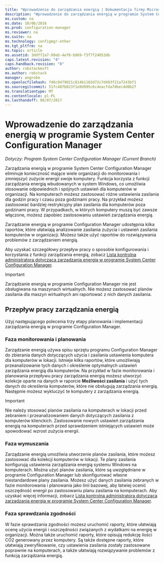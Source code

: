 ```yaml
---
title: "Wprowadzenie do zarządzania energią | Dokumentacja firmy Microsoft"
description: "Wprowadzenie do zarządzania energią w programie System Center Configuration Manager."
ms.custom: na
ms.date: 10/06/2016
ms.prod: configuration-manager
ms.reviewer: na
ms.suite: na
ms.technology: configmgr-other
ms.tgt_pltfrm: na
ms.topic: article
ms.assetid: 3ddff2a7-99eb-4ef8-b969-f3f7f24053db
caps.latest.revision: "4"
caps.handback.revision: "0"
author: robstackmsft
ms.author: robstack
manager: angrobe
ms.openlocfilehash: f46c9479021c814b1102d72c7d493f21a7243bf1
ms.sourcegitcommit: 51fc48fb023f1e8d995c6c4eacfda7dbec4d0b2f
ms.translationtype: MT
ms.contentlocale: pl-PL
ms.lasthandoff: 08/07/2017
---
```

# <a name="introduction-to-power-management-in-system-center-configuration-manager"></a>Wprowadzenie do zarządzania energią w programie System Center Configuration Manager

*Dotyczy: Program System Center Configuration Manager (Current Branch)*

Zarządzania energią w programie System Center Configuration Manager eliminuje konieczność mające wiele organizacji do monitorowania i zmniejszyć zużycie energii swoje komputery. Funkcja korzysta z funkcji zarządzania energią wbudowanych w system Windows, co umożliwia stosowanie odpowiednich i spójnych ustawień dla komputerów w organizacji. Na komputerach możesz zastosować różne ustawienia zasilania dla godzin pracy i czasu poza godzinami pracy. Na przykład możesz zastosować bardziej restrykcyjny plan zasilania dla komputerów poza godzinami pracy. W przypadkach, w których komputery muszą być zawsze włączone, możesz zapobiec zastosowaniu ustawień zarządzania energią.  

 Zarządzanie energią w programie Configuration Manager udostępnia kilka raportów, które ułatwiają analizowanie zasilania zużycia i ustawień zasilania komputerów w organizacji. Możesz także użyć raportów do rozwiązywania problemów z zarządzaniem energią.  

 Aby uzyskać szczegółowy przepływ pracy o sposobie konfigurowania i korzystania z funkcji zarządzania energią, zobacz [Lista kontrolna administratora dotycząca zarządzania energią w programie System Center Configuration Manager](../../../../core/clients/manage/power/administrator-checklist-for-power-management.md).  

> [!IMPORTANT]  
>  Zarządzanie energią w programie Configuration Manager nie jest obsługiwana na maszynach wirtualnych. Nie możesz zastosować planów zasilania dla maszyn wirtualnych ani raportować z nich danych zasilania.  

## <a name="the-power-management-workflow"></a>Przepływ pracy zarządzania energią  
 Użyj następującego polecenia trzy etapy planowania i implementacji zarządzania energią w programie Configuration Manager.  

### <a name="monitoring-and-planning-phase"></a>Faza monitorowania i planowania  
 Zarządzanie energią używa spisu sprzętu programu Configuration Manager do zbierania danych dotyczących użycia i zasilania ustawienia komputera dla komputerów w lokacji. Istnieje kilka raportów, które umożliwiają przeanalizowanie tych danych i określenie optymalnych ustawień zarządzania energią dla komputerów. Na przykład w fazie monitorowania i planowania przepływu pracy zarządzania energią możesz utworzyć kolekcje oparte na danych w raporcie **Możliwości zasilania** i użyć tych danych do określenia komputerów, które nie obsługują zarządzania energią. Następnie możesz wykluczyć te komputery z zarządzania energią.  

> [!IMPORTANT]  
>  Nie należy stosować planów zasilania na komputerach w lokacji przed zebraniem i przeanalizowaniem danych dotyczących zasilania z komputerów klienckich. Zastosowanie nowych ustawień zarządzania energią na komputerach przed sprawdzeniem istniejących ustawień może spowodować wzrost zużycia energii.  

### <a name="enforcement-phase"></a>Faza wymuszania  
 Zarządzanie energią umożliwia utworzenie planów zasilania, które możesz zastosować dla kolekcji komputerów w lokacji. Te plany zasilania konfigurują ustawienia zarządzania energią systemu Windows na komputerach. Można użyć planów zasilania, które są uwzględniane w programie Configuration Manager lub skonfigurować własne niestandardowe plany zasilania. Możesz użyć danych zasilania zebranych w fazie monitorowania i planowania jako linii bazowej, aby łatwiej ocenić oszczędność energii po zastosowaniu planu zasilania na komputerach. Aby uzyskać więcej informacji, zobacz [Lista kontrolna administratora dotycząca zarządzania energią w programie System Center Configuration Manager](../../../../core/clients/manage/power/administrator-checklist-for-power-management.md).  

### <a name="compliance-phase"></a>Faza sprawdzania zgodności  
 W fazie sprawdzania zgodności możesz uruchomić raporty, które ułatwiają ocenę użycia energii i oszczędności związanych z wydatkami na energię w organizacji. Można także uruchomić raporty, które opisują redukcję ilości CO2 generowany przez komputery. Są także dostępne raporty, które ułatwiają zweryfikowanie, czy ustawienia zasilania zostały zastosowane poprawnie na komputerach, a także ułatwiają rozwiązywanie problemów z funkcją zarządzania energią.  

